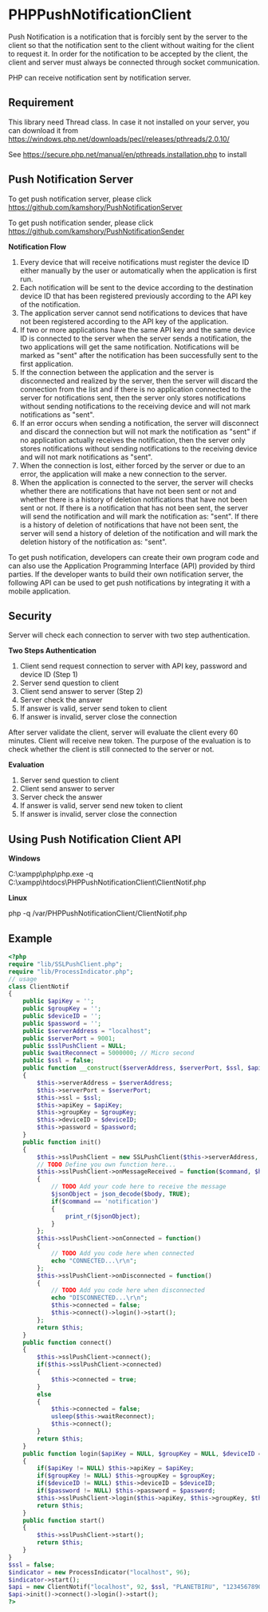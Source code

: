# PHPPushNotificationClient
Push Notification is a notification that is forcibly sent by the server to the client so that the notification sent to the client without waiting for the client to request it. In order for the notification to be accepted by the client, the client and server must always be connected through socket communication.

PHP can receive notification sent by notification server. 

## Requirement

This library need Thread class. In case it not installed on your server, you can download it from https://windows.php.net/downloads/pecl/releases/pthreads/2.0.10/

See https://secure.php.net/manual/en/pthreads.installation.php to install

## Push Notification Server

To get push notification server, please click https://github.com/kamshory/PushNotificationServer

To get push notification sender, please click https://github.com/kamshory/PushNotificationSender


**Notification Flow**
1. Every device that will receive notifications must register the device ID either manually by the user or automatically when the application is first run.
2. Each notification will be sent to the device according to the destination device ID that has been registered previously according to the API key of the notification.
3. The application server cannot send notifications to devices that have not been registered according to the API key of the application.
4. If two or more applications have the same API key and the same device ID is connected to the server when the server sends a notification, the two applications will get the same notification. Notifications will be marked as "sent" after the notification has been successfully sent to the first application.
5. If the connection between the application and the server is disconnected and realized by the server, then the server will discard the connection from the list and if there is no application connected to the server for notifications sent, then the server only stores notifications without sending notifications to the receiving device and will not mark notifications as "sent".
6. If an error occurs when sending a notification, the server will disconnect and discard the connection but will not mark the notification as "sent" if no application actually receives the notification, then the server only stores notifications without sending notifications to the receiving device and will not mark notifications as "sent".
7. When the connection is lost, either forced by the server or due to an error, the application will make a new connection to the server.
8. When the application is connected to the server, the server will checks whether there are notifications that have not been sent or not and whether there is a history of deletion notifications that have not been sent or not. If there is a notification that has not been sent, the server will send the notification and will mark the notification as: "sent". If there is a history of deletion of notifications that have not been sent, the server will send a history of deletion of the notification and will mark the deletion history of the notification as: "sent".

To get push notification, developers can create their own program code and can also use the Application Programming Interface (API) provided by third parties. If the developer wants to build their own notification server, the following API can be used to get push notifications by integrating it with a mobile application.

## Security

Server will check each connection to server with two step authentication.

**Two Steps Authentication**
1. Client send request connection to server with API key, password and device ID (Step 1)
2. Server send question to client
3. Client send answer to server (Step 2)
4. Server check the answer
5. If answer is valid, server send token to client
6. If answer is invalid, server close the connection

After server validate the client, server will evaluate the client every 60 minutes. Client will receive new token. The purpose of the evaluation is to check whether the client is still connected to the server or not.

**Evaluation**
1. Server send question to client
2. Client send answer to server
3. Server check the answer
4. If answer is valid, server send new token to client
5. If answer is invalid, server close the connection

## Using Push Notification Client API

**Windows**

C:\xampp\php\php.exe -q C:\xampp\htdocs\PHPPushNotificationClient\ClientNotif.php


**Linux**

php -q /var/PHPPushNotificationClient/ClientNotif.php

## Example 

```php
<?php
require "lib/SSLPushClient.php";
require "lib/ProcessIndicator.php";
// usage
class ClientNotif
{
	public $apiKey = '';
	public $groupKey = '';
	public $deviceID = '';
	public $password = '';
	public $serverAddress = "localhost";
	public $serverPort = 9001;
	public $sslPushClient = NULL;
	public $waitReconnect = 5000000; // Micro second
	public $ssl = false;
	public function __construct($serverAddress, $serverPort, $ssl, $apiKey, $groupKey, $deviceID, $password)
	{
		$this->serverAddress = $serverAddress;
		$this->serverPort = $serverPort;
		$this->ssl = $ssl;
		$this->apiKey = $apiKey;
		$this->groupKey = $groupKey;
		$this->deviceID = $deviceID;
		$this->password = $password;
	}
	public function init()
	{
		$this->sslPushClient = new SSLPushClient($this->serverAddress, $this->serverPort, $this->ssl);
		// TODO Define you own function here...
		$this->sslPushClient->onMessageReceived = function($command, $header, $body)
		{
			// TODO Add your code here to receive the message
			$jsonObject = json_decode($body, TRUE);
			if($command == 'notification')
			{
				print_r($jsonObject);
			}
		};
		$this->sslPushClient->onConnected = function()
		{
			// TODO Add you code here when connected
			echo "CONNECTED...\r\n";
		};
		$this->sslPushClient->onDisconnected = function()
		{
			// TODO Add you code here when disconnected
			echo "DISCONNECTED...\r\n";
			$this->connected = false;
			$this->connect()->login()->start();
		};
		return $this;
	}
	public function connect()
	{
		$this->sslPushClient->connect();
		if($this->sslPushClient->connected)
		{
			$this->connected = true;
		}
		else
		{
			$this->connected = false;
			usleep($this->waitReconnect);
			$this->connect();
		}
		return $this;
	}
	public function login($apiKey = NULL, $groupKey = NULL, $deviceID = NULL, $password = NULL)
	{
		if($apiKey != NULL) $this->apiKey = $apiKey;
		if($groupKey != NULL) $this->groupKey = $groupKey;
		if($deviceID != NULL) $this->deviceID = $deviceID;
		if($password != NULL) $this->password = $password;
		$this->sslPushClient->login($this->apiKey, $this->groupKey, $this->deviceID, $this->password);
		return $this;
	}
	public function start()
	{
		$this->sslPushClient->start();
		return $this;
	}
}
$ssl = false;
$indicator = new ProcessIndicator("localhost", 96);
$indicator->start();
$api = new ClientNotif("localhost", 92, $ssl, "PLANETBIRU", "1234567890W", "41fda1bcf6486301", "123456");
$api->init()->connect()->login()->start();
?>
```
